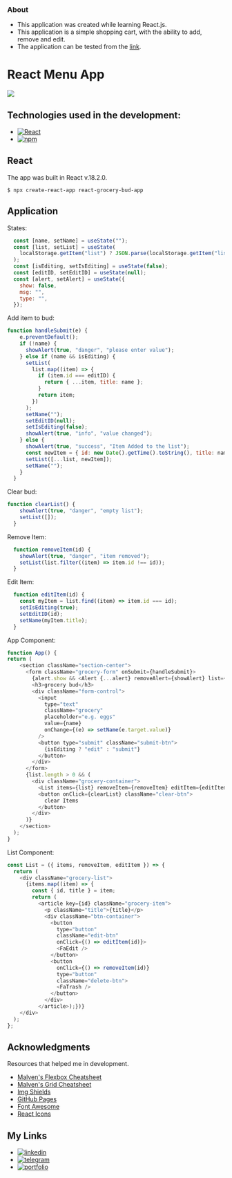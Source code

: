 ### About

- This application was created while learning React.js.
- This application is a simple shopping cart, with the ability to add, remove and edit.
- The application can be tested from the [link](https://s1een.github.io/react-grocery-bud-app/ "link").

# React Menu App

![](https://www.devopsschool.com/blog/wp-content/uploads/2022/03/reactjs-benefits.jpg)

## Technologies used in the development:

- [![React][React.js]][React-url]
- [![npm][npm.com]][npm-url]

## React

The app was built in React v.18.2.0.

`$ npx create-react-app react-grocery-bud-app`

## Application

States:

```javascript
  const [name, setName] = useState("");
  const [list, setList] = useState(
    localStorage.getItem("list") ? JSON.parse(localStorage.getItem("list")) : []
  );
  const [isEditing, setIsEditing] = useState(false);
  const [editID, setEditID] = useState(null);
  const [alert, setAlert] = useState({
    show: false,
    msg: "",
    type: "",
  });
```
Add item to bud:

```javascript
function handleSubmit(e) {
    e.preventDefault();
    if (!name) {
      showAlert(true, "danger", "please enter value");
    } else if (name && isEditing) {
      setList(
        list.map((item) => {
          if (item.id === editID) {
            return { ...item, title: name };
          }
          return item;
        })
      );
      setName("");
      setEditID(null);
      setIsEditing(false);
      showAlert(true, "info", "value changed");
    } else {
      showAlert(true, "success", "Item Added to the list");
      const newItem = { id: new Date().getTime().toString(), title: name };
      setList([...list, newItem]);
      setName("");
    }
  }
```
Clear bud:
```javascript 
function clearList() {
    showAlert(true, "danger", "empty list");
    setList([]);
  }
```
Remove Item: 
```javascript 
  function removeItem(id) {
    showAlert(true, "danger", "item removed");
    setList(list.filter((item) => item.id !== id));
  }
```
Edit Item: 
```javascript 
  function editItem(id) {
    const myItem = list.find((item) => item.id === id);
    setIsEditing(true);
    setEditID(id);
    setName(myItem.title);
  }
```
App Component:
```javascript
function App() {
return (
    <section className="section-center">
      <form className="grocery-form" onSubmit={handleSubmit}>
        {alert.show && <Alert {...alert} removeAlert={showAlert} list={list} />}
        <h3>grocery bud</h3>
        <div className="form-control">
          <input
            type="text"
            className="grocery"
            placeholder="e.g. eggs"
            value={name}
            onChange={(e) => setName(e.target.value)}
          />
          <button type="submit" className="submit-btn">
            {isEditing ? "edit" : "submit"}
          </button>
        </div>
      </form>
      {list.length > 0 && (
        <div className="grocery-container">
          <List items={list} removeItem={removeItem} editItem={editItem} />
          <button onClick={clearList} className="clear-btn">
            clear Items
          </button>
        </div>
      )}
    </section>
  );
}
```

List Component:
```javascript 
const List = ({ items, removeItem, editItem }) => {
  return (
    <div className="grocery-list">
      {items.map((item) => {
        const { id, title } = item;
        return (
          <article key={id} className="grocery-item">
            <p className="title">{title}</p>
            <div className="btn-container">
              <button
                type="button"
                className="edit-btn"
                onClick={() => editItem(id)}>
                <FaEdit />
              </button>
              <button
                onClick={() => removeItem(id)}
                type="button"
                className="delete-btn">
                <FaTrash />
              </button>
            </div>
          </article>);})}
    </div>
  );
};
```

## Acknowledgments
Resources that helped me in development.

* [Malven's Flexbox Cheatsheet](https://flexbox.malven.co/)
* [Malven's Grid Cheatsheet](https://grid.malven.co/)
* [Img Shields](https://shields.io)
* [GitHub Pages](https://pages.github.com)
* [Font Awesome](https://fontawesome.com)
* [React Icons](https://react-icons.github.io/react-icons/search)

## My Links
- [![linkedin][linkedin.com]][linkedin-url]
- [![telegram][telegram.com]][telegram-url]
- [![portfolio][portfolio.com]][portfolio-url]
<!-- MARKDOWN LINKS & IMAGES -->
<!-- https://www.markdownguide.org/basic-syntax/#reference-style-links -->
[product-screenshot]: images/main.png
[React.js]: https://img.shields.io/badge/React_18.2.0-20232A?style=for-the-badge&logo=react&logoColor=61DAFB
[React-url]: https://reactjs.org/
[npm.com]: https://img.shields.io/badge/NPM-20232A?style=for-the-badge&logo=npm&logoColor=764abc
[npm-url]: https://www.npmjs.com/
[linkedin.com]: https://img.shields.io/badge/LinkedIn-20232A?style=for-the-badge&logo=linkedin&logoColor=wgute
[linkedin-url]: https://www.linkedin.com/in/dmitry-morozov-082288228/
[telegram.com]: https://img.shields.io/badge/Telegram-20232A?style=for-the-badge&logo=telegram&logoColor=white
[telegram-url]: https://t.me/r3ason_why
[portfolio.com]: https://img.shields.io/badge/Portfolio-20232A?style=for-the-badge&logo=github&logoColor=white
[portfolio-url]: https://s1een.github.io/my_cv_site/

